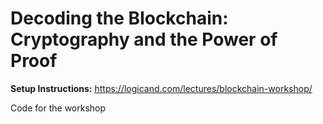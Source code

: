 # Decoding the Blockchain: Cryptography and the Power of Proof

**Setup Instructions:** https://logicand.com/lectures/blockchain-workshop/

Code for the workshop

